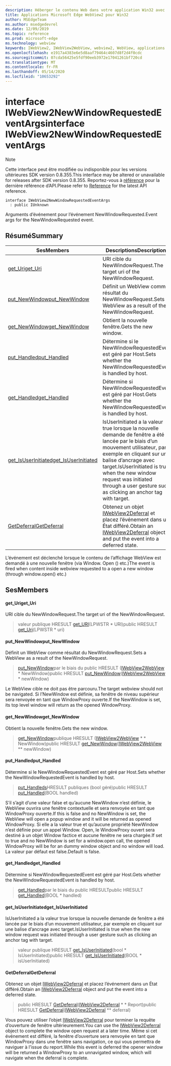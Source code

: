 ```yaml
---
description: Héberger le contenu Web dans votre application Win32 avec le contrôle Microsoft Edge WebView2
title: Applications Microsoft Edge WebView2 pour Win32
author: MSEdgeTeam
ms.author: msedgedevrel
ms.date: 12/09/2019
ms.topic: reference
ms.prod: microsoft-edge
ms.technology: webview
keywords: IWebView2, IWebView2WebView, webview2, WebView, applications Win32, Win32, Edge
ms.openlocfilehash: e1917a4383e6e5d8aaf79464c4607d8f2d4f0cdc
ms.sourcegitcommit: 07cda56425e5fdf90eeb3972e17041261bf720cd
ms.translationtype: MT
ms.contentlocale: fr-FR
ms.lasthandoff: 05/14/2020
ms.locfileid: "10653292"
---
```

# <span data-ttu-id="dcb87-104">interface IWebView2NewWindowRequestedEventArgs</span><span class="sxs-lookup"><span data-stu-id="dcb87-104">interface IWebView2NewWindowRequestedEventArgs</span></span> 

> [!NOTE]
> <span data-ttu-id="dcb87-105">Cette interface peut être modifiée ou indisponible pour les versions ultérieures SDK version 0.8.355.</span><span class="sxs-lookup"><span data-stu-id="dcb87-105">This interface may be altered or unavailable for releases after SDK version 0.8.355.</span></span> <span data-ttu-id="dcb87-106">Reportez-vous à [référence](../../../webview2-api-reference.md) pour la dernière référence d’API.</span><span class="sxs-lookup"><span data-stu-id="dcb87-106">Please refer to [Reference](../../../webview2-api-reference.md) for the latest API reference.</span></span>

```
interface IWebView2NewWindowRequestedEventArgs
  : public IUnknown
```

<span data-ttu-id="dcb87-107">Arguments d’événement pour l’événement NewWindowRequested.</span><span class="sxs-lookup"><span data-stu-id="dcb87-107">Event args for the NewWindowRequested event.</span></span>

## <span data-ttu-id="dcb87-108">Résumé</span><span class="sxs-lookup"><span data-stu-id="dcb87-108">Summary</span></span>

 <span data-ttu-id="dcb87-109">Ses</span><span class="sxs-lookup"><span data-stu-id="dcb87-109">Members</span></span>                        | <span data-ttu-id="dcb87-110">Descriptions</span><span class="sxs-lookup"><span data-stu-id="dcb87-110">Descriptions</span></span>
--------------------------------|---------------------------------------------
[<span data-ttu-id="dcb87-111">get_Uri</span><span class="sxs-lookup"><span data-stu-id="dcb87-111">get_Uri</span></span>](#get_uri) | <span data-ttu-id="dcb87-112">URI cible du NewWindowRequest.</span><span class="sxs-lookup"><span data-stu-id="dcb87-112">The target uri of the NewWindowRequest.</span></span>
[<span data-ttu-id="dcb87-113">put_NewWindow</span><span class="sxs-lookup"><span data-stu-id="dcb87-113">put_NewWindow</span></span>](#put_newwindow) | <span data-ttu-id="dcb87-114">Définit un WebView comme résultat du NewWindowRequest.</span><span class="sxs-lookup"><span data-stu-id="dcb87-114">Sets a WebView as a result of the NewWindowRequest.</span></span>
[<span data-ttu-id="dcb87-115">get_NewWindow</span><span class="sxs-lookup"><span data-stu-id="dcb87-115">get_NewWindow</span></span>](#get_newwindow) | <span data-ttu-id="dcb87-116">Obtient la nouvelle fenêtre.</span><span class="sxs-lookup"><span data-stu-id="dcb87-116">Gets the new window.</span></span>
[<span data-ttu-id="dcb87-117">put_Handled</span><span class="sxs-lookup"><span data-stu-id="dcb87-117">put_Handled</span></span>](#put_handled) | <span data-ttu-id="dcb87-118">Détermine si le NewWindowRequestedEvent est géré par Host.</span><span class="sxs-lookup"><span data-stu-id="dcb87-118">Sets whether the NewWindowRequestedEvent is handled by host.</span></span>
[<span data-ttu-id="dcb87-119">get_Handled</span><span class="sxs-lookup"><span data-stu-id="dcb87-119">get_Handled</span></span>](#get_handled) | <span data-ttu-id="dcb87-120">Détermine si NewWindowRequestedEvent est géré par Host.</span><span class="sxs-lookup"><span data-stu-id="dcb87-120">Gets whether the NewWindowRequestedEvent is handled by host.</span></span>
[<span data-ttu-id="dcb87-121">get_IsUserInitiated</span><span class="sxs-lookup"><span data-stu-id="dcb87-121">get_IsUserInitiated</span></span>](#get_isuserinitiated) | <span data-ttu-id="dcb87-122">IsUserInitiated a la valeur true lorsque la nouvelle demande de fenêtre a été lancée par le biais d’un mouvement utilisateur, par exemple en cliquant sur une balise d’ancrage avec target.</span><span class="sxs-lookup"><span data-stu-id="dcb87-122">IsUserInitiated is true when the new window request was initiated through a user gesture such as clicking an anchor tag with target.</span></span>
[<span data-ttu-id="dcb87-123">GetDeferral</span><span class="sxs-lookup"><span data-stu-id="dcb87-123">GetDeferral</span></span>](#getdeferral) | <span data-ttu-id="dcb87-124">Obtenez un objet [IWebView2Deferral](IWebView2Deferral.md) et placez l’événement dans un État différé.</span><span class="sxs-lookup"><span data-stu-id="dcb87-124">Obtain an [IWebView2Deferral](IWebView2Deferral.md) object and put the event into a deferred state.</span></span>

<span data-ttu-id="dcb87-125">L’événement est déclenché lorsque le contenu de l’affichage WebView est demandé à une nouvelle fenêtre (via Window. Open () etc.)</span><span class="sxs-lookup"><span data-stu-id="dcb87-125">The event is fired when content inside webview requested to a open a new window (through window.open() etc.)</span></span>

## <span data-ttu-id="dcb87-126">Ses</span><span class="sxs-lookup"><span data-stu-id="dcb87-126">Members</span></span>

#### <span data-ttu-id="dcb87-127">get_Uri</span><span class="sxs-lookup"><span data-stu-id="dcb87-127">get_Uri</span></span> 

<span data-ttu-id="dcb87-128">URI cible du NewWindowRequest.</span><span class="sxs-lookup"><span data-stu-id="dcb87-128">The target uri of the NewWindowRequest.</span></span>

> <span data-ttu-id="dcb87-129">valeur publique HRESULT [get_URI](#get_uri)(LPWSTR \* URI)</span><span class="sxs-lookup"><span data-stu-id="dcb87-129">public HRESULT [get_Uri](#get_uri)(LPWSTR \* uri)</span></span>

#### <span data-ttu-id="dcb87-130">put_NewWindow</span><span class="sxs-lookup"><span data-stu-id="dcb87-130">put_NewWindow</span></span> 

<span data-ttu-id="dcb87-131">Définit un WebView comme résultat du NewWindowRequest.</span><span class="sxs-lookup"><span data-stu-id="dcb87-131">Sets a WebView as a result of the NewWindowRequest.</span></span>

> <span data-ttu-id="dcb87-132">[put_NewWindow](#put_newwindow)par le biais du public HRESULT ([IWebView2WebView](IWebView2WebView.md) \* NewWindow)</span><span class="sxs-lookup"><span data-stu-id="dcb87-132">public HRESULT [put_NewWindow](#put_newwindow)([IWebView2WebView](IWebView2WebView.md) \* newWindow)</span></span>

<span data-ttu-id="dcb87-133">Le WebView cible ne doit pas être parcouru.</span><span class="sxs-lookup"><span data-stu-id="dcb87-133">The target webview should not be navigated.</span></span> <span data-ttu-id="dcb87-134">Si l’NewWindow est définie, sa fenêtre de niveau supérieur sera renvoyée en tant que WindowProxy ouverte.</span><span class="sxs-lookup"><span data-stu-id="dcb87-134">If the NewWindow is set, its top level window will return as the opened WindowProxy.</span></span>

#### <span data-ttu-id="dcb87-135">get_NewWindow</span><span class="sxs-lookup"><span data-stu-id="dcb87-135">get_NewWindow</span></span> 

<span data-ttu-id="dcb87-136">Obtient la nouvelle fenêtre.</span><span class="sxs-lookup"><span data-stu-id="dcb87-136">Gets the new window.</span></span>

> <span data-ttu-id="dcb87-137">[get_NewWindow](#get_newwindow)publique HRESULT ([IWebView2WebView](IWebView2WebView.md) \* \* NewWindow)</span><span class="sxs-lookup"><span data-stu-id="dcb87-137">public HRESULT [get_NewWindow](#get_newwindow)([IWebView2WebView](IWebView2WebView.md) \*\* newWindow)</span></span>

#### <span data-ttu-id="dcb87-138">put_Handled</span><span class="sxs-lookup"><span data-stu-id="dcb87-138">put_Handled</span></span> 

<span data-ttu-id="dcb87-139">Détermine si le NewWindowRequestedEvent est géré par Host.</span><span class="sxs-lookup"><span data-stu-id="dcb87-139">Sets whether the NewWindowRequestedEvent is handled by host.</span></span>

> <span data-ttu-id="dcb87-140">[put_Handleds](#put_handled)HRESULT publiques (bool géré)</span><span class="sxs-lookup"><span data-stu-id="dcb87-140">public HRESULT [put_Handled](#put_handled)(BOOL handled)</span></span>

<span data-ttu-id="dcb87-141">S’il s’agit d’une valeur false et qu’aucune NewWindow n’est définie, le WebView ouvrira une fenêtre contextuelle et sera renvoyée en tant que WindowProxy ouverte.</span><span class="sxs-lookup"><span data-stu-id="dcb87-141">If this is false and no NewWindow is set, the WebView will open a popup window and it will be returned as opened WindowProxy.</span></span> <span data-ttu-id="dcb87-142">Si elle a la valeur true et qu’aucune propriété NewWindow n’est définie pour un appel Window. Open, le WindowProxy ouvert sera destiné à un objet Window factice et aucune fenêtre ne sera chargée.</span><span class="sxs-lookup"><span data-stu-id="dcb87-142">If set to true and no NewWindow is set for a window.open call, the opened WindowProxy will be for an dummy window object and no window will load.</span></span> <span data-ttu-id="dcb87-143">La valeur par défaut est false.</span><span class="sxs-lookup"><span data-stu-id="dcb87-143">Default is false.</span></span>

#### <span data-ttu-id="dcb87-144">get_Handled</span><span class="sxs-lookup"><span data-stu-id="dcb87-144">get_Handled</span></span> 

<span data-ttu-id="dcb87-145">Détermine si NewWindowRequestedEvent est géré par Host.</span><span class="sxs-lookup"><span data-stu-id="dcb87-145">Gets whether the NewWindowRequestedEvent is handled by host.</span></span>

> <span data-ttu-id="dcb87-146">[get_Handled](#get_handled)par le biais du public HRESULT</span><span class="sxs-lookup"><span data-stu-id="dcb87-146">public HRESULT [get_Handled](#get_handled)(BOOL \* handled)</span></span>

#### <span data-ttu-id="dcb87-147">get_IsUserInitiated</span><span class="sxs-lookup"><span data-stu-id="dcb87-147">get_IsUserInitiated</span></span> 

<span data-ttu-id="dcb87-148">IsUserInitiated a la valeur true lorsque la nouvelle demande de fenêtre a été lancée par le biais d’un mouvement utilisateur, par exemple en cliquant sur une balise d’ancrage avec target.</span><span class="sxs-lookup"><span data-stu-id="dcb87-148">IsUserInitiated is true when the new window request was initiated through a user gesture such as clicking an anchor tag with target.</span></span>

> <span data-ttu-id="dcb87-149">valeur publique HRESULT [get_IsUserInitiated](#get_isuserinitiated)(bool \* IsUserInitiated)</span><span class="sxs-lookup"><span data-stu-id="dcb87-149">public HRESULT [get_IsUserInitiated](#get_isuserinitiated)(BOOL \* isUserInitiated)</span></span>

#### <span data-ttu-id="dcb87-150">GetDeferral</span><span class="sxs-lookup"><span data-stu-id="dcb87-150">GetDeferral</span></span> 

<span data-ttu-id="dcb87-151">Obtenez un objet [IWebView2Deferral](IWebView2Deferral.md) et placez l’événement dans un État différé.</span><span class="sxs-lookup"><span data-stu-id="dcb87-151">Obtain an [IWebView2Deferral](IWebView2Deferral.md) object and put the event into a deferred state.</span></span>

> <span data-ttu-id="dcb87-152">public HRESULT [GetDeferral](#getdeferral)([IWebView2Deferral](IWebView2Deferral.md) \* \* Report)</span><span class="sxs-lookup"><span data-stu-id="dcb87-152">public HRESULT [GetDeferral](#getdeferral)([IWebView2Deferral](IWebView2Deferral.md) \*\* deferral)</span></span>

<span data-ttu-id="dcb87-153">Vous pouvez utiliser l’objet [IWebView2Deferral](IWebView2Deferral.md) pour terminer la requête d’ouverture de fenêtre ultérieurement.</span><span class="sxs-lookup"><span data-stu-id="dcb87-153">You can use the [IWebView2Deferral](IWebView2Deferral.md) object to complete the window open request at a later time.</span></span> <span data-ttu-id="dcb87-154">Même si cet événement est différé, la fenêtre d’ouverture sera renvoyée en tant que WindowProxy dans une fenêtre sans navigation, ce qui vous permettra de naviguer à l’issue du report.</span><span class="sxs-lookup"><span data-stu-id="dcb87-154">While this event is deferred the opener window will be returned a WindowProxy to an unnavigated window, which will navigate when the deferral is complete.</span></span>

